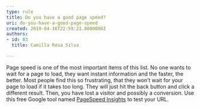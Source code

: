 ```yaml
---
type: rule
title: Do you have a good page speed?
uri: do-you-have-a-good-page-speed
created: 2019-04-16T22:59:21.0000000Z
authors:
- id: 83
  title: Camilla Rosa Silva

---
```


Page speed is one of the most important items of this list. No one wants to wait for a page to load, they want instant information and the faster, the better. Most people find this so frustrating, that they won’t wait for your page to load if it takes too long. They will just hit the back button and click a different result. Then, you have lost a visitor and possibly a conversion. Use this free Google tool named [PageSpeed Insights](https&#58;//developers.google.com/speed/pagespeed/insights/) to test your URL.
